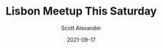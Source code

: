 ---
layout: podcast
title: "Lisbon Meetup This Saturday"
author: Scott Alexander
description: https://astralcodexten.substack.com/p/lisbon-meetup-this-saturday
date: 2021-09-17
length: 223887
duration: 56
guid: lisbon-meetup-this-saturday
---